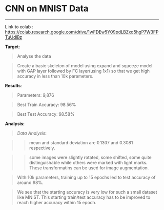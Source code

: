 # CNN on MNIST Data 
---

Link to colab : https://colab.research.google.com/drive/1wFDEw5Y09pdLBZxq5hgP7W3FPTuUdlBz


**Target**:

> Analyse the data

> Create a basic skeleton of model using expand and squeeze model with GAP layer followed by FC layer(using 1x1) so that we get high accuracy in less than 10k parameters.

**Results**:

> Parameters: 9,876

> Best Train Accuracy: 98.56%

> Best Test Accuracy: 98.58%

**Analysis**:

> *Data Analysis*: 

>>mean and standard deviation are 0.1307 and 0.3081 respectively.

>> some images were slightly rotated, some shifted, some quite distinguishable while others were marked with light marks. These transformatins can be used for image augmentation.

> With 10k parameters, training up to 15 epochs led to test accuracy of around 98%. 

> We see that the starting accuracy is very low for such a small dataset like MNIST. This starting train/test accuracy has to be improved to reach higher accuracy within 15 epoch.
